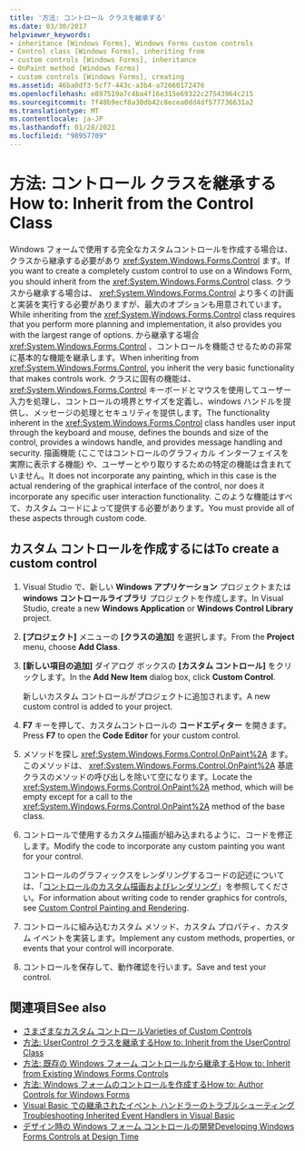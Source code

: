 ```yaml
---
title: '方法: コントロール クラスを継承する'
ms.date: 03/30/2017
helpviewer_keywords:
- inheritance [Windows Forms], Windows Forms custom controls
- Control class [Windows Forms], inheriting from
- custom controls [Windows Forms], inheritance
- OnPaint method [Windows Forms]
- custom controls [Windows Forms], creating
ms.assetid: 46ba0df3-5cf7-443c-a3b4-a72660172476
ms.openlocfilehash: e897519a7c4ba4f16e315e69322c27543964c215
ms.sourcegitcommit: 7f48b9ecf8a30db42c8ecea0dd4df577736631a2
ms.translationtype: MT
ms.contentlocale: ja-JP
ms.lasthandoff: 01/28/2021
ms.locfileid: "98957709"
---
```

# <a name="how-to-inherit-from-the-control-class"></a><span data-ttu-id="43acd-102">方法: コントロール クラスを継承する</span><span class="sxs-lookup"><span data-stu-id="43acd-102">How to: Inherit from the Control Class</span></span>

<span data-ttu-id="43acd-103">Windows フォームで使用する完全なカスタムコントロールを作成する場合は、クラスから継承する必要があり <xref:System.Windows.Forms.Control> ます。</span><span class="sxs-lookup"><span data-stu-id="43acd-103">If you want to create a completely custom control to use on a Windows Form, you should inherit from the <xref:System.Windows.Forms.Control> class.</span></span> <span data-ttu-id="43acd-104">クラスから継承する場合は、 <xref:System.Windows.Forms.Control> より多くの計画と実装を実行する必要がありますが、最大のオプションも用意されています。</span><span class="sxs-lookup"><span data-stu-id="43acd-104">While inheriting from the <xref:System.Windows.Forms.Control> class requires that you perform more planning and implementation, it also provides you with the largest range of options.</span></span> <span data-ttu-id="43acd-105">から継承する場合 <xref:System.Windows.Forms.Control> 、コントロールを機能させるための非常に基本的な機能を継承します。</span><span class="sxs-lookup"><span data-stu-id="43acd-105">When inheriting from <xref:System.Windows.Forms.Control>, you inherit the very basic functionality that makes controls work.</span></span> <span data-ttu-id="43acd-106">クラスに固有の機能は、 <xref:System.Windows.Forms.Control> キーボードとマウスを使用してユーザー入力を処理し、コントロールの境界とサイズを定義し、windows ハンドルを提供し、メッセージの処理とセキュリティを提供します。</span><span class="sxs-lookup"><span data-stu-id="43acd-106">The functionality inherent in the <xref:System.Windows.Forms.Control> class handles user input through the keyboard and mouse, defines the bounds and size of the control, provides a windows handle, and provides message handling and security.</span></span> <span data-ttu-id="43acd-107">描画機能 (ここではコントロールのグラフィカル インターフェイスを実際に表示する機能) や、ユーザーとやり取りするための特定の機能は含まれていません。</span><span class="sxs-lookup"><span data-stu-id="43acd-107">It does not incorporate any painting, which in this case is the actual rendering of the graphical interface of the control, nor does it incorporate any specific user interaction functionality.</span></span> <span data-ttu-id="43acd-108">このような機能はすべて、カスタム コードによって提供する必要があります。</span><span class="sxs-lookup"><span data-stu-id="43acd-108">You must provide all of these aspects through custom code.</span></span>

## <a name="to-create-a-custom-control"></a><span data-ttu-id="43acd-109">カスタム コントロールを作成するには</span><span class="sxs-lookup"><span data-stu-id="43acd-109">To create a custom control</span></span>

1. <span data-ttu-id="43acd-110">Visual Studio で、新しい **Windows アプリケーション** プロジェクトまたは **windows コントロールライブラリ** プロジェクトを作成します。</span><span class="sxs-lookup"><span data-stu-id="43acd-110">In Visual Studio, create a new **Windows Application** or **Windows Control Library** project.</span></span>

2. <span data-ttu-id="43acd-111">**[プロジェクト]** メニューの **[クラスの追加]** を選択します。</span><span class="sxs-lookup"><span data-stu-id="43acd-111">From the **Project** menu, choose **Add Class**.</span></span>

3. <span data-ttu-id="43acd-112">**[新しい項目の追加]** ダイアログ ボックスの **[カスタム コントロール]** をクリックします。</span><span class="sxs-lookup"><span data-stu-id="43acd-112">In the **Add New Item** dialog box, click **Custom Control**.</span></span>

   <span data-ttu-id="43acd-113">新しいカスタム コントロールがプロジェクトに追加されます。</span><span class="sxs-lookup"><span data-stu-id="43acd-113">A new custom control is added to your project.</span></span>

4. <span data-ttu-id="43acd-114">**F7** キーを押して、カスタムコントロールの **コードエディター** を開きます。</span><span class="sxs-lookup"><span data-stu-id="43acd-114">Press **F7** to open the **Code Editor** for your custom control.</span></span>

5. <span data-ttu-id="43acd-115">メソッドを探し <xref:System.Windows.Forms.Control.OnPaint%2A> ます。このメソッドは、 <xref:System.Windows.Forms.Control.OnPaint%2A> 基底クラスのメソッドの呼び出しを除いて空になります。</span><span class="sxs-lookup"><span data-stu-id="43acd-115">Locate the <xref:System.Windows.Forms.Control.OnPaint%2A> method, which will be empty except for a call to the <xref:System.Windows.Forms.Control.OnPaint%2A> method of the base class.</span></span>

6. <span data-ttu-id="43acd-116">コントロールで使用するカスタム描画が組み込まれるように、コードを修正します。</span><span class="sxs-lookup"><span data-stu-id="43acd-116">Modify the code to incorporate any custom painting you want for your control.</span></span>

   <span data-ttu-id="43acd-117">コントロールのグラフィックスをレンダリングするコードの記述については、「[コントロールのカスタム描画およびレンダリング](custom-control-painting-and-rendering.md)」を参照してください。</span><span class="sxs-lookup"><span data-stu-id="43acd-117">For information about writing code to render graphics for controls, see [Custom Control Painting and Rendering](custom-control-painting-and-rendering.md).</span></span>

7. <span data-ttu-id="43acd-118">コントロールに組み込むカスタム メソッド、カスタム プロパティ、カスタム イベントを実装します。</span><span class="sxs-lookup"><span data-stu-id="43acd-118">Implement any custom methods, properties, or events that your control will incorporate.</span></span>

8. <span data-ttu-id="43acd-119">コントロールを保存して、動作確認を行います。</span><span class="sxs-lookup"><span data-stu-id="43acd-119">Save and test your control.</span></span>

## <a name="see-also"></a><span data-ttu-id="43acd-120">関連項目</span><span class="sxs-lookup"><span data-stu-id="43acd-120">See also</span></span>

- [<span data-ttu-id="43acd-121">さまざまなカスタム コントロール</span><span class="sxs-lookup"><span data-stu-id="43acd-121">Varieties of Custom Controls</span></span>](varieties-of-custom-controls.md)
- [<span data-ttu-id="43acd-122">方法: UserControl クラスを継承する</span><span class="sxs-lookup"><span data-stu-id="43acd-122">How to: Inherit from the UserControl Class</span></span>](how-to-inherit-from-the-usercontrol-class.md)
- [<span data-ttu-id="43acd-123">方法: 既存の Windows フォーム コントロールから継承する</span><span class="sxs-lookup"><span data-stu-id="43acd-123">How to: Inherit from Existing Windows Forms Controls</span></span>](how-to-inherit-from-existing-windows-forms-controls.md)
- [<span data-ttu-id="43acd-124">方法: Windows フォームのコントロールを作成する</span><span class="sxs-lookup"><span data-stu-id="43acd-124">How to: Author Controls for Windows Forms</span></span>](how-to-author-controls-for-windows-forms.md)
- [<span data-ttu-id="43acd-125">Visual Basic での継承されたイベント ハンドラーのトラブルシューティング</span><span class="sxs-lookup"><span data-stu-id="43acd-125">Troubleshooting Inherited Event Handlers in Visual Basic</span></span>](/dotnet/visual-basic/programming-guide/language-features/events/troubleshooting-inherited-event-handlers)
- [<span data-ttu-id="43acd-126">デザイン時の Windows フォーム コントロールの開発</span><span class="sxs-lookup"><span data-stu-id="43acd-126">Developing Windows Forms Controls at Design Time</span></span>](developing-windows-forms-controls-at-design-time.md)
